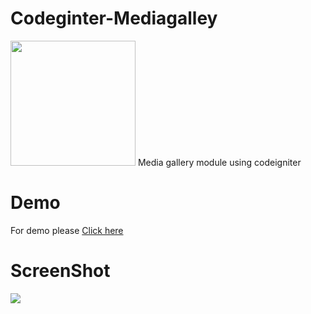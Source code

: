 # Codeginter-Mediagalley
<img src="https://raw.githubusercontent.com/Guley/media-manager/master/octocat.png" width="200">
Media gallery module using codeigniter 

# Demo
For demo please <a traget="_blank" href="http://iamguley.atspace.co.uk/media">Click here</a>

# ScreenShot

<img src="https://raw.githubusercontent.com/Guley/media-manager/master/Screenshot.png">
